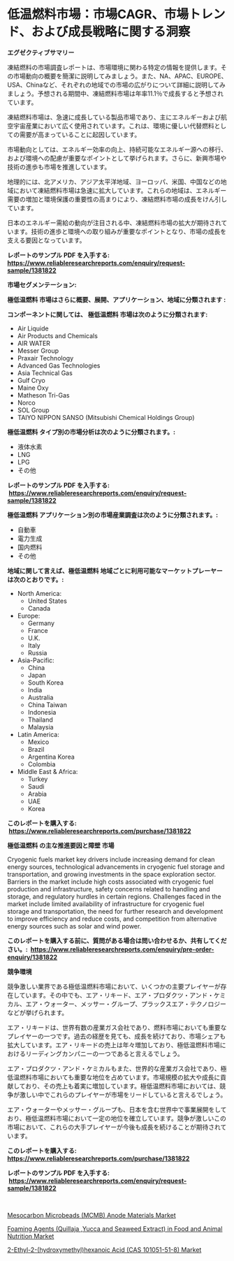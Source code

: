 <p><h1>低温燃料市場：市場CAGR、市場トレンド、および成長戦略に関する洞察</h1></p><p><strong>エグゼクティブサマリー</strong></p>
<p><p>凍結燃料の市場調査レポートは、市場環境に関わる特定の情報を提供します。その市場動向の概要を簡潔に説明してみましょう。また、NA、APAC、EUROPE、USA、Chinaなど、それぞれの地域での市場の広がりについて詳細に説明してみましょう。予想される期間中、凍結燃料市場は年率11.1％で成長すると予想されています。</p><p>凍結燃料市場は、急速に成長している製品市場であり、主にエネルギーおよび航空宇宙産業において広く使用されています。これは、環境に優しい代替燃料としての需要が高まっていることに起因しています。</p><p>市場動向としては、エネルギー効率の向上、持続可能なエネルギー源への移行、および環境への配慮が重要なポイントとして挙げられます。さらに、新興市場や技術の進歩も市場を推進しています。</p><p>地理的には、北アメリカ、アジア太平洋地域、ヨーロッパ、米国、中国などの地域において凍結燃料市場は急速に拡大しています。これらの地域は、エネルギー需要の増加と環境保護の重要性の高まりにより、凍結燃料市場の成長をけん引しています。</p><p>日本のエネルギー需給の動向が注目される中、凍結燃料市場の拡大が期待されています。技術の進歩と環境への取り組みが重要なポイントとなり、市場の成長を支える要因となっています。</p></p>
<p><strong>レポートのサンプル PDF を入手する: <a href="https://www.reliableresearchreports.com/enquiry/request-sample/1381822">https://www.reliableresearchreports.com/enquiry/request-sample/1381822</a></strong></p>
<p><strong>市場セグメンテーション:</strong></p>
<p><strong> 極低温燃料 市場はさらに概要、展開、アプリケーション、地域に分類されます :</strong></p>
<p><strong>コンポーネントに関しては、 極低温燃料 市場は次のように分類されます: &nbsp;</strong></p>
<p><ul><li>Air Liquide</li><li>Air Products and Chemicals</li><li>AIR WATER</li><li>Messer Group</li><li>Praxair Technology</li><li>Advanced Gas Technologies</li><li>Asia Technical Gas</li><li>Gulf Cryo</li><li>Maine Oxy</li><li>Matheson Tri-Gas</li><li>Norco</li><li>SOL Group</li><li>TAIYO NIPPON SANSO (Mitsubishi Chemical Holdings Group)</li></ul></p>
<p><strong> 極低温燃料 タイプ別の市場分析は次のように分類されます。:</strong></p>
<p><ul><li>液体水素</li><li>LNG</li><li>LPG</li><li>その他</li></ul></p>
<p><strong>レポートのサンプル PDF を入手する: &nbsp;<a href="https://www.reliableresearchreports.com/enquiry/request-sample/1381822">https://www.reliableresearchreports.com/enquiry/request-sample/1381822</a></strong></p>
<p><strong> 極低温燃料 アプリケーション別の市場産業調査は次のように分類されます。:</strong></p>
<p><ul><li>自動車</li><li>電力生成</li><li>国内燃料</li><li>その他</li></ul></p>
<p><strong>地域に関して言えば、極低温燃料 地域ごとに利用可能なマーケットプレーヤーは次のとおりです。:</strong></p>
<p><ul>
    <li>
        North America:
        <ul>
            <li>United States</li>
            <li>Canada</li>
        </ul>
    </li>
    <li>
        Europe:
        <ul>
            <li>Germany</li>
            <li>France</li>
            <li>U.K.</li>
            <li>Italy</li>
            <li>Russia</li>
        </ul>
    </li>
    <li>
        Asia-Pacific:
        <ul>
            <li>China</li>
            <li>Japan</li>
            <li>South Korea</li>
            <li>India</li>
            <li>Australia</li>
            <li>China Taiwan</li>
            <li>Indonesia</li>
            <li>Thailand</li>
            <li>Malaysia</li>
        </ul>
    </li>
    <li>
        Latin America:
        <ul>
            <li>Mexico</li>
            <li>Brazil</li>
            <li>Argentina Korea</li>
            <li>Colombia</li>
        </ul>
    </li>
    <li>
        Middle East & Africa:
        <ul>
            <li>Turkey</li>
            <li>Saudi</li>
            <li>Arabia</li>
            <li>UAE</li>
            <li>Korea</li>
        </ul>
    </li>
    </ul></p>
<p><strong>このレポートを購入する: &nbsp;<a href="https://www.reliableresearchreports.com/purchase/1381822">https://www.reliableresearchreports.com/purchase/1381822</a></strong></p>
<p><strong>極低温燃料 の主な推進要因と障壁 市場</strong></p>
<p><p>Cryogenic fuels market key drivers include increasing demand for clean energy sources, technological advancements in cryogenic fuel storage and transportation, and growing investments in the space exploration sector. Barriers in the market include high costs associated with cryogenic fuel production and infrastructure, safety concerns related to handling and storage, and regulatory hurdles in certain regions. Challenges faced in the market include limited availability of infrastructure for cryogenic fuel storage and transportation, the need for further research and development to improve efficiency and reduce costs, and competition from alternative energy sources such as solar and wind power.</p></p>
<p><strong>このレポートを購入する前に、質問がある場合は問い合わせるか、共有してください。:&nbsp; <a href="https://www.reliableresearchreports.com/enquiry/pre-order-enquiry/1381822">https://www.reliableresearchreports.com/enquiry/pre-order-enquiry/1381822</a></strong></p>
<p><strong>競争環境</strong></p>
<p><p>競争激しい業界である極低温燃料市場において、いくつかの主要プレイヤーが存在しています。その中でも、エア・リキード、エア・プロダクツ・アンド・ケミカル、エア・ウォーター、メッサー・グループ、プラックスエア・テクノロジーなどが挙げられます。</p><p>エア・リキードは、世界有数の産業ガス会社であり、燃料市場においても重要なプレイヤーの一つです。過去の経歴を見ても、成長を続けており、市場シェアも拡大しています。エア・リキードの売上は年々増加しており、極低温燃料市場におけるリーディングカンパニーの一つであると言えるでしょう。</p><p>エア・プロダクツ・アンド・ケミカルもまた、世界的な産業ガス会社であり、極低温燃料市場においても重要な地位を占めています。市場規模の拡大や成長に貢献しており、その売上も着実に増加しています。極低温燃料市場においては、競争が激しい中でこれらのプレイヤーが市場をリードしていると言えるでしょう。</p><p>エア・ウォーターやメッサー・グループも、日本を含む世界中で事業展開をしており、極低温燃料市場において一定の地位を確立しています。競争が激しいこの市場において、これらの大手プレイヤーが今後も成長を続けることが期待されています。</p></p>
<p><strong>このレポートを購入する: &nbsp; <a href="https://www.reliableresearchreports.com/purchase/1381822">https://www.reliableresearchreports.com/purchase/1381822</a></strong></p>
<p><strong>レポートのサンプル PDF を入手する: &nbsp;<a href="https://www.reliableresearchreports.com/enquiry/request-sample/1381822">https://www.reliableresearchreports.com/enquiry/request-sample/1381822</a></strong><strong></strong></p>
<p>&nbsp;</p>
<p><p><a href="https://github.com/markusgodoy/Market-Research-Report-List-2/blob/main/mesocarbon-microbeads-mcmb-anode-materials-market.md">Mesocarbon Microbeads (MCMB) Anode Materials Market</a></p><p><a href="https://github.com/arionmp/Market-Research-Report-List-2/blob/main/foaming-agents-quillaja-yucca-and-seaweed-extract-in-food-and-animal-nutrition-market.md">Foaming Agents (Quillaja ,Yucca and Seaweed Extract) in Food and Animal Nutrition Market</a></p><p><a href="https://github.com/pgtimber/Market-Research-Report-List-1/blob/main/2-ethyl-2-hydroxymethylhexanoic-acid-cas-101051-51-8-market.md">2-Ethyl-2-(hydroxymethyl)hexanoic Acid (CAS 101051-51-8) Market</a></p></p>